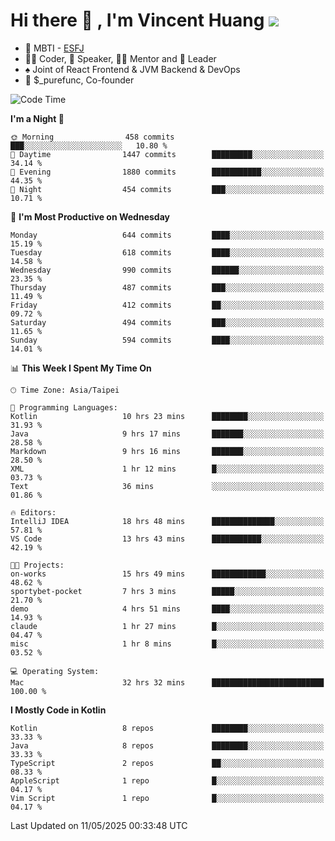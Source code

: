 # Hi there 👋 , I'm Vincent Huang ![](https://komarev.com/ghpvc/?username=Jian-Min-Huang)
- 👀 MBTI - [ESFJ](https://www.16personalities.com/esfj-personality)
- 👨‍💻 Coder, 🎤 Speaker, 👨‍🏫 Mentor and 🚀 Leader
- ♠️ Joint of React Frontend & JVM Backend & DevOps
- 💼 $_purefunc, Co-founder

<!--START_SECTION:waka-->
![Code Time](http://img.shields.io/badge/Code%20Time-5%2C266%20hrs%2024%20mins-blue)

**I'm a Night 🦉** 

```text
🌞 Morning                458 commits         ███░░░░░░░░░░░░░░░░░░░░░░   10.80 % 
🌆 Daytime                1447 commits        █████████░░░░░░░░░░░░░░░░   34.14 % 
🌃 Evening                1880 commits        ███████████░░░░░░░░░░░░░░   44.35 % 
🌙 Night                  454 commits         ███░░░░░░░░░░░░░░░░░░░░░░   10.71 % 
```
📅 **I'm Most Productive on Wednesday** 

```text
Monday                   644 commits         ████░░░░░░░░░░░░░░░░░░░░░   15.19 % 
Tuesday                  618 commits         ████░░░░░░░░░░░░░░░░░░░░░   14.58 % 
Wednesday                990 commits         ██████░░░░░░░░░░░░░░░░░░░   23.35 % 
Thursday                 487 commits         ███░░░░░░░░░░░░░░░░░░░░░░   11.49 % 
Friday                   412 commits         ██░░░░░░░░░░░░░░░░░░░░░░░   09.72 % 
Saturday                 494 commits         ███░░░░░░░░░░░░░░░░░░░░░░   11.65 % 
Sunday                   594 commits         ████░░░░░░░░░░░░░░░░░░░░░   14.01 % 
```


📊 **This Week I Spent My Time On** 

```text
🕑︎ Time Zone: Asia/Taipei

💬 Programming Languages: 
Kotlin                   10 hrs 23 mins      ████████░░░░░░░░░░░░░░░░░   31.93 % 
Java                     9 hrs 17 mins       ███████░░░░░░░░░░░░░░░░░░   28.58 % 
Markdown                 9 hrs 16 mins       ███████░░░░░░░░░░░░░░░░░░   28.50 % 
XML                      1 hr 12 mins        █░░░░░░░░░░░░░░░░░░░░░░░░   03.73 % 
Text                     36 mins             ░░░░░░░░░░░░░░░░░░░░░░░░░   01.86 % 

🔥 Editors: 
IntelliJ IDEA            18 hrs 48 mins      ██████████████░░░░░░░░░░░   57.81 % 
VS Code                  13 hrs 43 mins      ███████████░░░░░░░░░░░░░░   42.19 % 

🐱‍💻 Projects: 
on-works                 15 hrs 49 mins      ████████████░░░░░░░░░░░░░   48.62 % 
sportybet-pocket         7 hrs 3 mins        █████░░░░░░░░░░░░░░░░░░░░   21.70 % 
demo                     4 hrs 51 mins       ████░░░░░░░░░░░░░░░░░░░░░   14.93 % 
claude                   1 hr 27 mins        █░░░░░░░░░░░░░░░░░░░░░░░░   04.47 % 
misc                     1 hr 8 mins         █░░░░░░░░░░░░░░░░░░░░░░░░   03.52 % 

💻 Operating System: 
Mac                      32 hrs 32 mins      █████████████████████████   100.00 % 
```

**I Mostly Code in Kotlin** 

```text
Kotlin                   8 repos             ████████░░░░░░░░░░░░░░░░░   33.33 % 
Java                     8 repos             ████████░░░░░░░░░░░░░░░░░   33.33 % 
TypeScript               2 repos             ██░░░░░░░░░░░░░░░░░░░░░░░   08.33 % 
AppleScript              1 repo              █░░░░░░░░░░░░░░░░░░░░░░░░   04.17 % 
Vim Script               1 repo              █░░░░░░░░░░░░░░░░░░░░░░░░   04.17 % 
```




 Last Updated on 11/05/2025 00:33:48 UTC
<!--END_SECTION:waka-->

